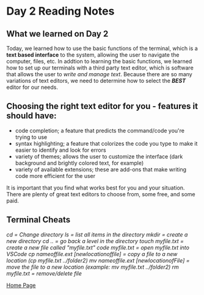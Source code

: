 #  Day 2 Reading Notes

## What we learned on Day 2

Today, we learned how to use the basic functions of the terminal, which is a **text based interface** to the system, allowing the user to navigate the computer, files, etc. In addtion to learning the basic functions, we learned how to set up our terminals with a third party text editor, which is software that allows the user to *write and manage text*. Because there are so many variations of text editors, we need to determine how to select the ***BEST*** editor for our needs.

## Choosing the right text editor for you - features it should have:

- code completion; a feature that predicts the command/code you're trying to use
- syntax highlighting; a feature that colorizes the code you type to make it easier to identify and look for errors
- variety of themes; allows the user to customize the interface (dark background and brightly colored text, for example)
- variety of available extensions; these are add-ons that make writing code more efficient for the user

It is important that you find what works best for you and your situation. There are plenty of great text editors to choose from, some free, and some paid.

## Terminal Cheats 

*cd = Change directory
ls = list all items in the directory
mkdir = create a new directory
cd .. = go back a level in the directory
touch myfile.txt = create a new file called "myfile.txt"
code myfile.txt = open myfile.txt into VSCode
cp nameoffile.ext [newlocationoffile] = copy a file to a new location (cp myfile.txt ../folder2)
mv nameoffile.ext [newlocationofFile] = move the file to a new location (example: mv myfile.txt ../folder2)
rm myfile.txt = remove/delete file*



[Home Page](index.md)
